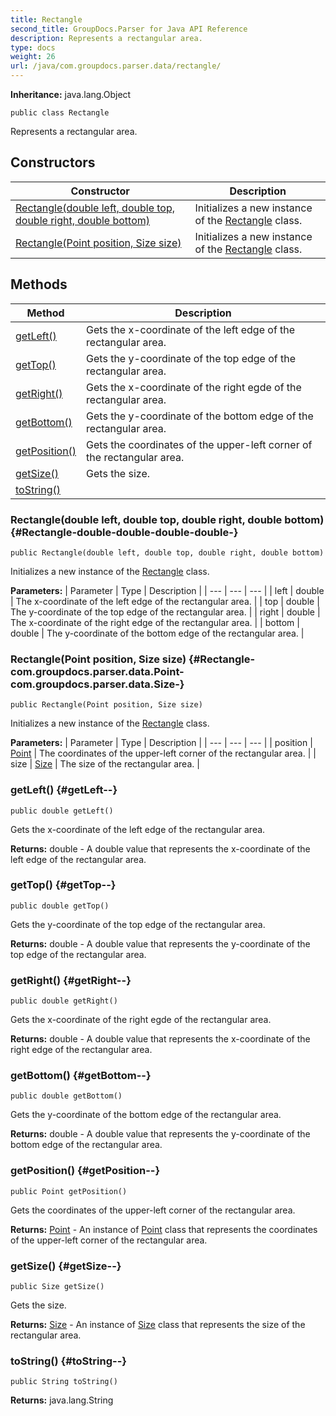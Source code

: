 ```yaml
---
title: Rectangle
second_title: GroupDocs.Parser for Java API Reference
description: Represents a rectangular area.
type: docs
weight: 26
url: /java/com.groupdocs.parser.data/rectangle/
---
```

**Inheritance:**
java.lang.Object
```
public class Rectangle
```

Represents a rectangular area.
## Constructors

| Constructor | Description |
| --- | --- |
| [Rectangle(double left, double top, double right, double bottom)](#Rectangle-double-double-double-double-) | Initializes a new instance of the [Rectangle](../../com.groupdocs.parser.data/rectangle) class. |
| [Rectangle(Point position, Size size)](#Rectangle-com.groupdocs.parser.data.Point-com.groupdocs.parser.data.Size-) | Initializes a new instance of the [Rectangle](../../com.groupdocs.parser.data/rectangle) class. |
## Methods

| Method | Description |
| --- | --- |
| [getLeft()](#getLeft--) | Gets the x-coordinate of the left edge of the rectangular area. |
| [getTop()](#getTop--) | Gets the y-coordinate of the top edge of the rectangular area. |
| [getRight()](#getRight--) | Gets the x-coordinate of the right egde of the rectangular area. |
| [getBottom()](#getBottom--) | Gets the y-coordinate of the bottom edge of the rectangular area. |
| [getPosition()](#getPosition--) | Gets the coordinates of the upper-left corner of the rectangular area. |
| [getSize()](#getSize--) | Gets the size. |
| [toString()](#toString--) |  |
### Rectangle(double left, double top, double right, double bottom) {#Rectangle-double-double-double-double-}
```
public Rectangle(double left, double top, double right, double bottom)
```


Initializes a new instance of the [Rectangle](../../com.groupdocs.parser.data/rectangle) class.

**Parameters:**
| Parameter | Type | Description |
| --- | --- | --- |
| left | double | The x-coordinate of the left edge of the rectangular area. |
| top | double | The y-coordinate of the top edge of the rectangular area. |
| right | double | The x-coordinate of the right edge of the rectangular area. |
| bottom | double | The y-coordinate of the bottom edge of the rectangular area. |

### Rectangle(Point position, Size size) {#Rectangle-com.groupdocs.parser.data.Point-com.groupdocs.parser.data.Size-}
```
public Rectangle(Point position, Size size)
```


Initializes a new instance of the [Rectangle](../../com.groupdocs.parser.data/rectangle) class.

**Parameters:**
| Parameter | Type | Description |
| --- | --- | --- |
| position | [Point](../../com.groupdocs.parser.data/point) | The coordinates of the upper-left corner of the rectangular area. |
| size | [Size](../../com.groupdocs.parser.data/size) | The size of the rectangular area. |

### getLeft() {#getLeft--}
```
public double getLeft()
```


Gets the x-coordinate of the left edge of the rectangular area.

**Returns:**
double - A double value that represents the x-coordinate of the left edge of the rectangular area.
### getTop() {#getTop--}
```
public double getTop()
```


Gets the y-coordinate of the top edge of the rectangular area.

**Returns:**
double - A double value that represents the y-coordinate of the top edge of the rectangular area.
### getRight() {#getRight--}
```
public double getRight()
```


Gets the x-coordinate of the right egde of the rectangular area.

**Returns:**
double - A double value that represents the x-coordinate of the right edge of the rectangular area.
### getBottom() {#getBottom--}
```
public double getBottom()
```


Gets the y-coordinate of the bottom edge of the rectangular area.

**Returns:**
double - A double value that represents the y-coordinate of the bottom edge of the rectangular area.
### getPosition() {#getPosition--}
```
public Point getPosition()
```


Gets the coordinates of the upper-left corner of the rectangular area.

**Returns:**
[Point](../../com.groupdocs.parser.data/point) - An instance of [Point](../../com.groupdocs.parser.data/point) class that represents the coordinates of the upper-left corner of the rectangular area.
### getSize() {#getSize--}
```
public Size getSize()
```


Gets the size.

**Returns:**
[Size](../../com.groupdocs.parser.data/size) - An instance of [Size](../../com.groupdocs.parser.data/size) class that represents the size of the rectangular area.
### toString() {#toString--}
```
public String toString()
```




**Returns:**
java.lang.String

